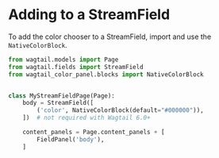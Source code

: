 # Adding to a StreamField

To add the color chooser to a StreamField, import and use the `NativeColorBlock`.

```python
from wagtail.models import Page
from wagtail.fields import StreamField
from wagtail_color_panel.blocks import NativeColorBlock


class MyStreamFieldPage(Page):
    body = StreamField([
        ('color', NativeColorBlock(default="#000000")),
    ])  # not required with Wagtail 6.0+

    content_panels = Page.content_panels + [
        FieldPanel('body'),
    ]
```
